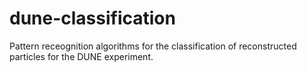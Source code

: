 # dune-classification
Pattern receognition algorithms for the classification of reconstructed particles for the DUNE experiment.

